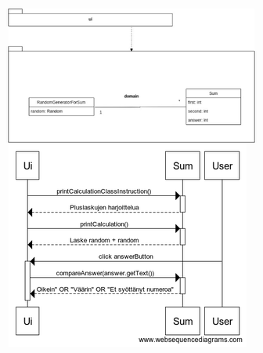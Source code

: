 ![pakkaus/luokkakaavi](https://github.com/ronjakoskivaara/ot-harjoitustyo/blob/master/PaassalaskuHarjoitus/dokumentaatio/kuvat/PaassalaskuHarjoitusLuokkaPakkausKaavio.jpg)
![Sekvenssikaavio](https://github.com/ronjakoskivaara/ot-harjoitustyo/blob/master/PaassalaskuHarjoitus/dokumentaatio/kuvat/sekvenssikaavio.png)
